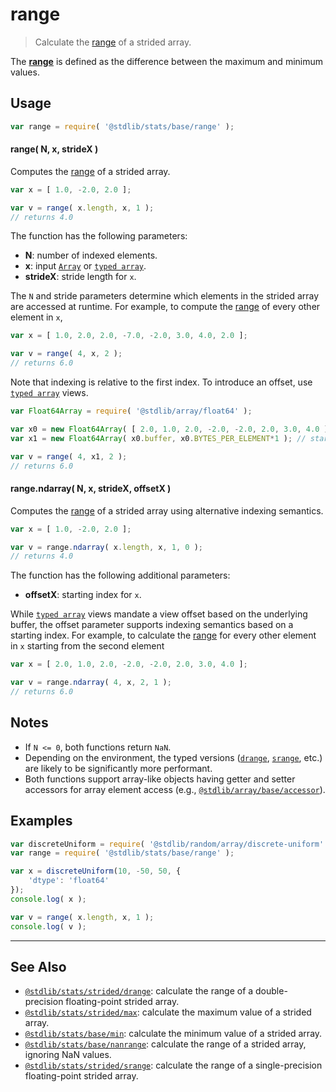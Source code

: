 <!--

@license Apache-2.0

Copyright (c) 2020 The Stdlib Authors.

Licensed under the Apache License, Version 2.0 (the "License");
you may not use this file except in compliance with the License.
You may obtain a copy of the License at

   http://www.apache.org/licenses/LICENSE-2.0

Unless required by applicable law or agreed to in writing, software
distributed under the License is distributed on an "AS IS" BASIS,
WITHOUT WARRANTIES OR CONDITIONS OF ANY KIND, either express or implied.
See the License for the specific language governing permissions and
limitations under the License.

-->

# range

> Calculate the [range][range] of a strided array.

<section class="intro">

The [**range**][range] is defined as the difference between the maximum and minimum values.

</section>

<!-- /.intro -->

<section class="usage">

## Usage

```javascript
var range = require( '@stdlib/stats/base/range' );
```

#### range( N, x, strideX )

Computes the [range][range] of a strided array.

```javascript
var x = [ 1.0, -2.0, 2.0 ];

var v = range( x.length, x, 1 );
// returns 4.0
```

The function has the following parameters:

-   **N**: number of indexed elements.
-   **x**: input [`Array`][mdn-array] or [`typed array`][mdn-typed-array].
-   **strideX**: stride length for `x`.

The `N` and stride parameters determine which elements in the strided array are accessed at runtime. For example, to compute the [range][range] of every other element in `x`,

```javascript
var x = [ 1.0, 2.0, 2.0, -7.0, -2.0, 3.0, 4.0, 2.0 ];

var v = range( 4, x, 2 );
// returns 6.0
```

Note that indexing is relative to the first index. To introduce an offset, use [`typed array`][mdn-typed-array] views.

<!-- eslint-disable stdlib/capitalized-comments -->

```javascript
var Float64Array = require( '@stdlib/array/float64' );

var x0 = new Float64Array( [ 2.0, 1.0, 2.0, -2.0, -2.0, 2.0, 3.0, 4.0 ] );
var x1 = new Float64Array( x0.buffer, x0.BYTES_PER_ELEMENT*1 ); // start at 2nd element

var v = range( 4, x1, 2 );
// returns 6.0
```

#### range.ndarray( N, x, strideX, offsetX )

Computes the [range][range] of a strided array using alternative indexing semantics.

```javascript
var x = [ 1.0, -2.0, 2.0 ];

var v = range.ndarray( x.length, x, 1, 0 );
// returns 4.0
```

The function has the following additional parameters:

-   **offsetX**: starting index for `x`.

While [`typed array`][mdn-typed-array] views mandate a view offset based on the underlying buffer, the offset parameter supports indexing semantics based on a starting index. For example, to calculate the [range][range] for every other element in `x` starting from the second element

```javascript
var x = [ 2.0, 1.0, 2.0, -2.0, -2.0, 2.0, 3.0, 4.0 ];

var v = range.ndarray( 4, x, 2, 1 );
// returns 6.0
```

</section>

<!-- /.usage -->

<section class="notes">

## Notes

-   If `N <= 0`, both functions return `NaN`.
-   Depending on the environment, the typed versions ([`drange`][@stdlib/stats/strided/drange], [`srange`][@stdlib/stats/strided/srange], etc.) are likely to be significantly more performant.
-   Both functions support array-like objects having getter and setter accessors for array element access (e.g., [`@stdlib/array/base/accessor`][@stdlib/array/base/accessor]).

</section>

<!-- /.notes -->

<section class="examples">

## Examples

<!-- eslint no-undef: "error" -->

```javascript
var discreteUniform = require( '@stdlib/random/array/discrete-uniform' );
var range = require( '@stdlib/stats/base/range' );

var x = discreteUniform(10, -50, 50, {
    'dtype': 'float64'
});
console.log( x );

var v = range( x.length, x, 1 );
console.log( v );
```

</section>

<!-- /.examples -->

<!-- Section for related `stdlib` packages. Do not manually edit this section, as it is automatically populated. -->

<section class="related">

* * *

## See Also

-   <span class="package-name">[`@stdlib/stats/strided/drange`][@stdlib/stats/strided/drange]</span><span class="delimiter">: </span><span class="description">calculate the range of a double-precision floating-point strided array.</span>
-   <span class="package-name">[`@stdlib/stats/strided/max`][@stdlib/stats/strided/max]</span><span class="delimiter">: </span><span class="description">calculate the maximum value of a strided array.</span>
-   <span class="package-name">[`@stdlib/stats/base/min`][@stdlib/stats/base/min]</span><span class="delimiter">: </span><span class="description">calculate the minimum value of a strided array.</span>
-   <span class="package-name">[`@stdlib/stats/base/nanrange`][@stdlib/stats/base/nanrange]</span><span class="delimiter">: </span><span class="description">calculate the range of a strided array, ignoring NaN values.</span>
-   <span class="package-name">[`@stdlib/stats/strided/srange`][@stdlib/stats/strided/srange]</span><span class="delimiter">: </span><span class="description">calculate the range of a single-precision floating-point strided array.</span>

</section>

<!-- /.related -->

<!-- Section for all links. Make sure to keep an empty line after the `section` element and another before the `/section` close. -->

<section class="links">

[range]: https://en.wikipedia.org/wiki/Range_%28statistics%29

[mdn-array]: https://developer.mozilla.org/en-US/docs/Web/JavaScript/Reference/Global_Objects/Array

[mdn-typed-array]: https://developer.mozilla.org/en-US/docs/Web/JavaScript/Reference/Global_Objects/TypedArray

[@stdlib/array/base/accessor]: https://github.com/stdlib-js/array-base-accessor

<!-- <related-links> -->

[@stdlib/stats/strided/drange]: https://github.com/stdlib-js/stats/tree/main/strided/drange

[@stdlib/stats/strided/max]: https://github.com/stdlib-js/stats/tree/main/strided/max

[@stdlib/stats/base/min]: https://github.com/stdlib-js/stats/tree/main/base/min

[@stdlib/stats/base/nanrange]: https://github.com/stdlib-js/stats/tree/main/base/nanrange

[@stdlib/stats/strided/srange]: https://github.com/stdlib-js/stats/tree/main/strided/srange

<!-- </related-links> -->

</section>

<!-- /.links -->
